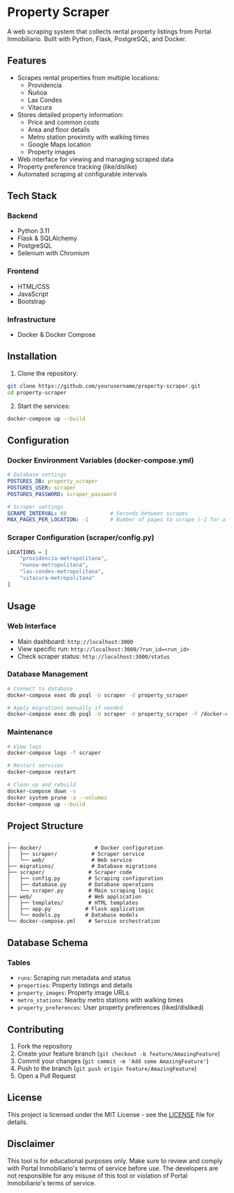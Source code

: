 # Property Scraper

A web scraping system that collects rental property listings from Portal Inmobiliario. Built with Python, Flask, PostgreSQL, and Docker.

## Features

- Scrapes rental properties from multiple locations:
  - Providencia
  - Ñuñoa
  - Las Condes
  - Vitacura
- Stores detailed property information:
  - Price and common costs
  - Area and floor details
  - Metro station proximity with walking times
  - Google Maps location
  - Property images
- Web interface for viewing and managing scraped data
- Property preference tracking (like/dislike)
- Automated scraping at configurable intervals

## Tech Stack

### Backend
- Python 3.11
- Flask & SQLAlchemy
- PostgreSQL
- Selenium with Chromium

### Frontend
- HTML/CSS
- JavaScript
- Bootstrap

### Infrastructure
- Docker & Docker Compose

## Installation

1. Clone the repository:
```bash
git clone https://github.com/yourusername/property-scraper.git
cd property-scraper
```

2. Start the services:
```bash
docker-compose up --build
```

## Configuration

### Docker Environment Variables (docker-compose.yml)
```yaml
# Database settings
POSTGRES_DB: property_scraper
POSTGRES_USER: scraper
POSTGRES_PASSWORD: scraper_password

# Scraper settings
SCRAPE_INTERVAL: 60              # Seconds between scrapes
MAX_PAGES_PER_LOCATION: -1       # Number of pages to scrape (-1 for all)
```

### Scraper Configuration (scraper/config.py)
```python
LOCATIONS = [
    "providencia-metropolitana",
    "nunoa-metropolitana",
    "las-condes-metropolitana",
    "vitacura-metropolitana"
]
```

## Usage

### Web Interface
- Main dashboard: `http://localhost:3000`
- View specific run: `http://localhost:3000/?run_id=<run_id>`
- Check scraper status: `http://localhost:3000/status`

### Database Management
```bash
# Connect to database
docker-compose exec db psql -U scraper -d property_scraper

# Apply migrations manually if needed
docker-compose exec db psql -U scraper -d property_scraper -f /docker-entrypoint-initdb.d/init.sql
```

### Maintenance
```bash
# View logs
docker-compose logs -f scraper

# Restart services
docker-compose restart

# Clean up and rebuild
docker-compose down -v
docker system prune -a --volumes
docker-compose up --build
```

## Project Structure
```
.
├── docker/                 # Docker configuration
│   ├── scraper/           # Scraper service
│   └── web/               # Web service
├── migrations/            # Database migrations
├── scraper/              # Scraper code
│   ├── config.py         # Scraping configuration
│   ├── database.py       # Database operations
│   └── scraper.py        # Main scraping logic
├── web/                  # Web application
│   ├── templates/        # HTML templates
│   ├── app.py           # Flask application
│   └── models.py        # Database models
└── docker-compose.yml    # Service orchestration
```

## Database Schema

### Tables
- `runs`: Scraping run metadata and status
- `properties`: Property listings and details
- `property_images`: Property image URLs
- `metro_stations`: Nearby metro stations with walking times
- `property_preferences`: User property preferences (liked/disliked)

## Contributing

1. Fork the repository
2. Create your feature branch (`git checkout -b feature/AmazingFeature`)
3. Commit your changes (`git commit -m 'Add some AmazingFeature'`)
4. Push to the branch (`git push origin feature/AmazingFeature`)
5. Open a Pull Request

## License

This project is licensed under the MIT License - see the [LICENSE](LICENSE) file for details.

## Disclaimer

This tool is for educational purposes only. Make sure to review and comply with Portal Inmobiliario's terms of service before use. The developers are not responsible for any misuse of this tool or violation of Portal Inmobiliario's terms of service.
